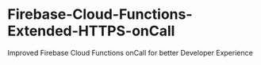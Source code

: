 # Firebase-Cloud-Functions-Extended-HTTPS-onCall
Improved Firebase Cloud Functions onCall for better Developer Experience
